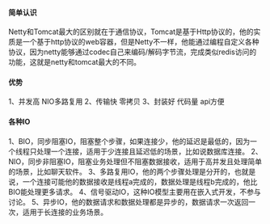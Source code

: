 #### 简单认识
Netty和Tomcat最大的区别就在于通信协议，Tomcat是基于Http协议的，他的实质是一个基于http协议的web容器，但是Netty不一样，他能通过编程自定义各种协议，因为netty能够通过codec自己来编码/解码字节流，完成类似redis访问的功能，这就是netty和tomcat最大的不同。

#### 优势
1、并发高   NIO多路复用
2、传输快   零拷贝
3、封装好   代码量 api方便

#### 各种IO
1、BIO，同步阻塞IO，阻塞整个步骤，如果连接少，他的延迟是最低的，因为一个线程只处理一个连接，适用于少连接且延迟低的场景，比如说数据库连接。
2、NIO，同步非阻塞IO，阻塞业务处理但不阻塞数据接收，适用于高并发且处理简单的场景，比如聊天软件。
3、多路复用IO，他的两个步骤处理是分开的，也就是说，一个连接可能他的数据接收是线程a完成的，数据处理是线程b完成的，他比BIO能处理更多请求。
4、信号驱动IO，这种IO模型主要用在嵌入式开发，不参与讨论。
5、异步IO，他的数据请求和数据处理都是异步的，数据请求一次返回一次，适用于长连接的业务场景。

